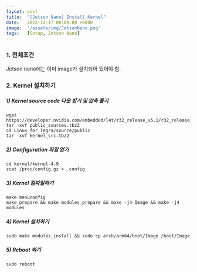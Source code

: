 ```yaml
---
layout: post
title:  "[Jetson Nano] Install Kernel"
date:   2022-12-17 00:00:00 +0000
image:  '/assets/img/JetsonNano.png'
tags:   [Setup, Jetson Nano]
---
```


### **1. 전체조건**

Jetson nano에는 이미 image가 설치되어 있어야 함. 


### **2. Kernel 설치하기**


##### 1) Kernel source code 다운 받기 및 압축 풀기

```shell 
wget https://developer.nvidia.com/embedded/l4t/r32_release_v5.1/r32_release_v5.1/sources/t210/public_sources.tbz2
tar -xvf public_sources.tbz2
cd Linux_for_Tegra/source/public
tar -xvf kernel_src.tbz2
```

##### 2) Configuration 파일 얻기

```shell
cd kernel/kernel-4.9
zcat /proc/config.gz > .config
```

##### 3) Kernel 컴파일하기

```shell
make menuconfig
make prepare && make modules_prepare && make -j4 Image && make -j4 modules
```

##### 4) Kernel 설치하기

```shell
sudo make modules_install && sudo cp arch/arm64/boot/Image /boot/Image
```

##### 5) Reboot 하기

```shell
sudo reboot
```
